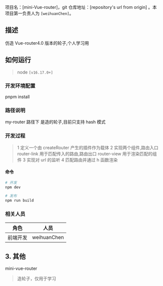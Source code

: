 项目名：[mini-Vue-router]，git 仓库地址：[repository's url from origin] 。本项目第一负责人为 `[weihuanChen]`。

## 描述

仿造 Vue-router4.0 版本的轮子,个人学习用

## 如何运行

> node `[v16.17.0+]`

### 开发环境配置

pnpm install

### 路径说明

my-router 路径下 是造的轮子,目前只支持 hash 模式

### 开发过程

> 1 定义一个由 createRouter 产生的插件作为载体
> 2 实现两个组件,路由入口 router-link 用于匹配传入的路由,路由出口 router-view 用于渲染匹配的组件
> 3 实现对 url 的监听
> 4 匹配路由并通过 h 函数渲染

#### 命令

```sh
# 开发
npm dev

# 发布
npm run build
```

<!--
#### 1.2.2 代理配置

`Fiddler` 代理：

- `regex:^https?://now\.qq\.com/(.*\.(js|css|png|jpg|gif|jpeg|svg|blob).*)$` `ROOT:/path/$1`

`Whistle` 代理：

- `/^https?://now\.qq\.com/(.*\.(js|css|png|jpg|gif|jpeg|svg|blob).*)$/` `ROOT:/path/$1` -->

<!-- ### 1.3 发布

| 发布产品 | 发布模块 |
| -------- | -------- |
| `[xxx]`  | `[xxx]`  |

> 发布时的备注

### 1.4 错误告警及监控 -->

<!--
### 1.5 CGI

| CGI                                | 描述                | CGI开发人员 |
| ---------------------------------- | ------------------- | --- |
| [xxx](xxxx) | XXXX          | xxx |
| [xxx](xxxx)   | XXXX    | xxx | -->

### 相关人员

| 角色     | 人员        |
| -------- | ----------- |
| 前端开发 | weihuanChen |

<!-- ### 1.7 其他

- [数据上报](xxx)
- [设计稿](xxx) -->

<!-- ## 2. 业务介绍

### 2.1 xx业务入口

入口地址为 `xxx`，目前有哪些渠道:

1. AAA
2. BBB
3. CCC

| 页面目录    | 页面描述             | 页面链接                                                | 参数描述                                          |
| ----------- | -------------------- | ------------------------------------------------------- | ------------------------------------------------- |
| index     | 首页        | https://now.qq.com  | 无                                                | -->

<!-- - - -

### 2.2 xxx 入口

... -->

## 3. 其他

mini-vue-router

> 造轮子，仅用于学习
